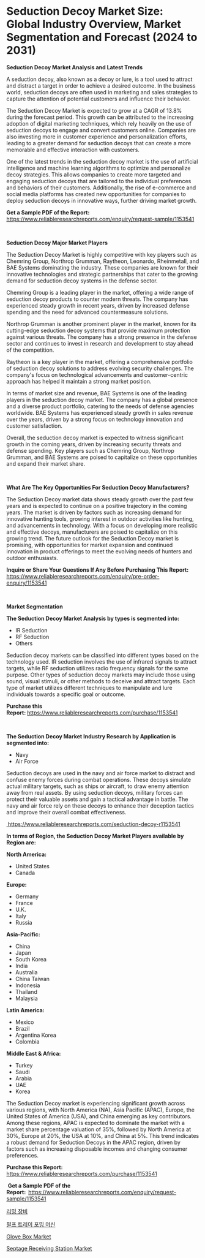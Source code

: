 <p><h1>Seduction Decoy Market Size: Global Industry Overview, Market Segmentation and Forecast (2024 to 2031)</h1></p><p><strong>Seduction Decoy Market Analysis and Latest Trends</strong></p>
<p><p>A seduction decoy, also known as a decoy or lure, is a tool used to attract and distract a target in order to achieve a desired outcome. In the business world, seduction decoys are often used in marketing and sales strategies to capture the attention of potential customers and influence their behavior.</p><p>The Seduction Decoy Market is expected to grow at a CAGR of 13.8% during the forecast period. This growth can be attributed to the increasing adoption of digital marketing techniques, which rely heavily on the use of seduction decoys to engage and convert customers online. Companies are also investing more in customer experience and personalization efforts, leading to a greater demand for seduction decoys that can create a more memorable and effective interaction with customers.</p><p>One of the latest trends in the seduction decoy market is the use of artificial intelligence and machine learning algorithms to optimize and personalize decoy strategies. This allows companies to create more targeted and engaging seduction decoys that are tailored to the individual preferences and behaviors of their customers. Additionally, the rise of e-commerce and social media platforms has created new opportunities for companies to deploy seduction decoys in innovative ways, further driving market growth.</p></p>
<p><strong>Get a Sample PDF of the Report:&nbsp;</strong> <a href="https://www.reliableresearchreports.com/enquiry/request-sample/1153541">https://www.reliableresearchreports.com/enquiry/request-sample/1153541</a></p>
<p>&nbsp;</p>
<p><strong>Seduction Decoy Major Market Players</strong></p>
<p><p>The Seduction Decoy Market is highly competitive with key players such as Chemring Group, Northrop Grumman, Raytheon, Leonardo, Rheinmetall, and BAE Systems dominating the industry. These companies are known for their innovative technologies and strategic partnerships that cater to the growing demand for seduction decoy systems in the defense sector.</p><p>Chemring Group is a leading player in the market, offering a wide range of seduction decoy products to counter modern threats. The company has experienced steady growth in recent years, driven by increased defense spending and the need for advanced countermeasure solutions.</p><p>Northrop Grumman is another prominent player in the market, known for its cutting-edge seduction decoy systems that provide maximum protection against various threats. The company has a strong presence in the defense sector and continues to invest in research and development to stay ahead of the competition.</p><p>Raytheon is a key player in the market, offering a comprehensive portfolio of seduction decoy solutions to address evolving security challenges. The company's focus on technological advancements and customer-centric approach has helped it maintain a strong market position.</p><p>In terms of market size and revenue, BAE Systems is one of the leading players in the seduction decoy market. The company has a global presence and a diverse product portfolio, catering to the needs of defense agencies worldwide. BAE Systems has experienced steady growth in sales revenue over the years, driven by a strong focus on technology innovation and customer satisfaction.</p><p>Overall, the seduction decoy market is expected to witness significant growth in the coming years, driven by increasing security threats and defense spending. Key players such as Chemring Group, Northrop Grumman, and BAE Systems are poised to capitalize on these opportunities and expand their market share.</p></p>
<p>&nbsp;</p>
<p><strong>What Are The Key Opportunities For Seduction Decoy Manufacturers?</strong></p>
<p><p>The Seduction Decoy market data shows steady growth over the past few years and is expected to continue on a positive trajectory in the coming years. The market is driven by factors such as increasing demand for innovative hunting tools, growing interest in outdoor activities like hunting, and advancements in technology. With a focus on developing more realistic and effective decoys, manufacturers are poised to capitalize on this growing trend. The future outlook for the Seduction Decoy market is promising, with opportunities for market expansion and continued innovation in product offerings to meet the evolving needs of hunters and outdoor enthusiasts.</p></p>
<p><strong>Inquire or Share Your Questions If Any Before Purchasing This Report:</strong> <a href="https://www.reliableresearchreports.com/enquiry/pre-order-enquiry/1153541">https://www.reliableresearchreports.com/enquiry/pre-order-enquiry/1153541</a></p>
<p>&nbsp;</p>
<p><strong>Market Segmentation</strong></p>
<p><strong>The Seduction Decoy Market Analysis by types is segmented into:</strong></p>
<p><ul><li>IR Seduction</li><li>RF Seduction</li><li>Others</li></ul></p>
<p><p>Seduction decoy markets can be classified into different types based on the technology used. IR seduction involves the use of infrared signals to attract targets, while RF seduction utilizes radio frequency signals for the same purpose. Other types of seduction decoy markets may include those using sound, visual stimuli, or other methods to deceive and attract targets. Each type of market utilizes different techniques to manipulate and lure individuals towards a specific goal or outcome.</p></p>
<p><strong>Purchase this Report:&nbsp;</strong><a href="https://www.reliableresearchreports.com/purchase/1153541">https://www.reliableresearchreports.com/purchase/1153541</a></p>
<p>&nbsp;</p>
<p><strong>The Seduction Decoy Market Industry Research by Application is segmented into:</strong></p>
<p><ul><li>Navy</li><li>Air Force</li></ul></p>
<p><p>Seduction decoys are used in the navy and air force market to distract and confuse enemy forces during combat operations. These decoys simulate actual military targets, such as ships or aircraft, to draw enemy attention away from real assets. By using seduction decoys, military forces can protect their valuable assets and gain a tactical advantage in battle. The navy and air force rely on these decoys to enhance their deception tactics and improve their overall combat effectiveness.</p></p>
<p><a href="https://www.reliableresearchreports.com/seduction-decoy-r1153541">&nbsp;https://www.reliableresearchreports.com/seduction-decoy-r1153541</a></p>
<p><strong>In terms of Region, the Seduction Decoy Market Players available by Region are:</strong></p>
<p>
    <p> <strong> North America: </strong>
        <ul>
            <li>United States</li>
            <li>Canada</li>
        </ul>
        </p> 
    <p> <strong> Europe: </strong>
        <ul>
            <li>Germany</li>
            <li>France</li>
            <li>U.K.</li>
            <li>Italy</li>
            <li>Russia</li>
        </ul>
        </p> 
    <p> <strong> Asia-Pacific: </strong>
        <ul>
            <li>China</li>
            <li>Japan</li>
            <li>South Korea</li>
            <li>India</li>
            <li>Australia</li>
            <li>China Taiwan</li>
            <li>Indonesia</li>
            <li>Thailand</li>
            <li>Malaysia</li>
        </ul>
        </p> 
    <p> <strong> Latin America: </strong>
        <ul>
            <li>Mexico</li>
            <li>Brazil</li>
            <li>Argentina Korea</li>
            <li>Colombia</li>
        </ul>
        </p> 
    <p> <strong> Middle East & Africa: </strong>
        <ul>
            <li>Turkey</li>
            <li>Saudi</li>
            <li>Arabia</li>
            <li>UAE</li>
            <li>Korea</li>
        </ul>
    </p>
    </p>
<p><p>The Seduction Decoy market is experiencing significant growth across various regions, with North America (NA), Asia Pacific (APAC), Europe, the United States of America (USA), and China emerging as key contributors. Among these regions, APAC is expected to dominate the market with a market share percentage valuation of 35%, followed by North America at 30%, Europe at 20%, the USA at 10%, and China at 5%. This trend indicates a robust demand for Seduction Decoys in the APAC region, driven by factors such as increasing disposable incomes and changing consumer preferences.</p></p>
<p><strong>Purchase this Report: </strong><a href="https://www.reliableresearchreports.com/purchase/1153541">https://www.reliableresearchreports.com/purchase/1153541</a></p>
<p>&nbsp;<strong>Get a Sample PDF of the Report:&nbsp;&nbsp;</strong><a href="https://www.reliableresearchreports.com/enquiry/request-sample/1153541">https://www.reliableresearchreports.com/enquiry/request-sample/1153541</a></p>
<p><strong></strong></p>
<p><p><a href="https://github.com/njolsky1/Market-Research-Report-List-1/blob/main/2836179176671.md">리밍 장비</a></p><p><a href="https://github.com/rrmadityapu/Market-Research-Report-List-1/blob/main/5663345176670.md">펄프 트레이 포밍 머신</a></p><p><a href="https://github.com/FassouRP/Market-Research-Report-List-5/blob/main/glove-box-market.md">Glove Box Market</a></p><p><a href="https://github.com/kaiserrayhan25/Market-Research-Report-List-1/blob/main/septage-receiving-station-market.md">Septage Receiving Station Market</a></p></p>